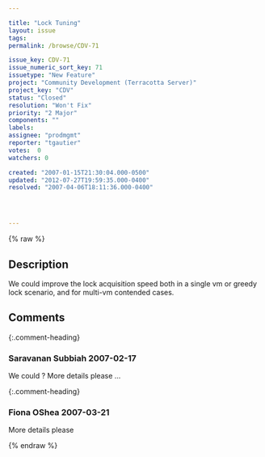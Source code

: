 ```yaml
---

title: "Lock Tuning"
layout: issue
tags: 
permalink: /browse/CDV-71

issue_key: CDV-71
issue_numeric_sort_key: 71
issuetype: "New Feature"
project: "Community Development (Terracotta Server)"
project_key: "CDV"
status: "Closed"
resolution: "Won't Fix"
priority: "2 Major"
components: ""
labels: 
assignee: "prodmgmt"
reporter: "tgautier"
votes:  0
watchers: 0

created: "2007-01-15T21:30:04.000-0500"
updated: "2012-07-27T19:59:35.000-0400"
resolved: "2007-04-06T18:11:36.000-0400"




---
```


{% raw %}

## Description

<div markdown="1" class="description">

We could improve the lock acquisition speed both in a single vm or greedy lock scenario, and for multi-vm contended cases.  

</div>

## Comments


{:.comment-heading}
### **Saravanan Subbiah** <span class="date">2007-02-17</span>

<div markdown="1" class="comment">

We could ? More details please ...

</div>


{:.comment-heading}
### **Fiona OShea** <span class="date">2007-03-21</span>

<div markdown="1" class="comment">

More details please

</div>



{% endraw %}

